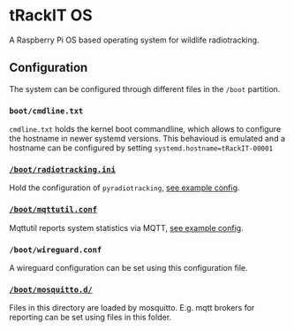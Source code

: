 # tRackIT OS

A Raspberry Pi OS based operating system for wildlife radiotracking.

## Configuration

The system can be configured through different files in the `/boot` partition.

### `boot/cmdline.txt`

`cmdline.txt` holds the kernel boot commandline, which allows to configure the hostname in newer systemd versions. This behavioud is emulated and a hostname can be configured by setting `systemd.hostname=tRackIT-00001`

### [`/boot/radiotracking.ini`](boot/radiotracking.ini)

Hold the configuration of `pyradiotracking`, [see example config](https://github.com/Nature40/pyradiotracking/blob/master/etc/radiotracking.ini).

### [`/boot/mqttutil.conf`](boot/mqttutil.conf)

Mqttutil reports system statistics via MQTT, [see example config](https://github.com/Nature40/pymqttutil/blob/main/etc/mqttutil.conf).


### `/boot/wireguard.conf`

A wireguard configuration can be set using this configuration file. 

### [`/boot/mosquitto.d/`](boot/mosquitto.d/)

Files in this directory are loaded by mosquitto. E.g. mqtt brokers for reporting can be set using files in this folder.

